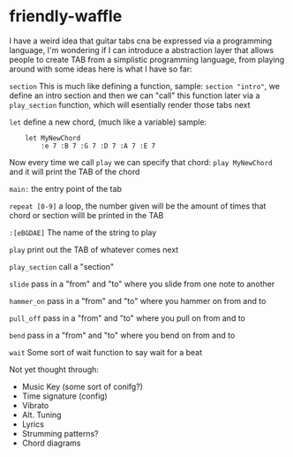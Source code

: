 # friendly-waffle
I have a weird idea that guitar tabs cna be expressed via a programming language, I'm wondering if I can introduce a abstraction layer that allows people to create TAB from a simplistic programming language, from playing around with some ideas here is what I have so far:

`section` 
This is much like defining a function, sample: `section "intro"`, we define an intro section and then we can "call" this function later via a `play_section` function, which will esentially render those tabs next

`let`
define a new chord, (much like a variable) sample: 
```
    let MyNewChord
        :e 7 :B 7 :G 7 :D 7 :A 7 :E 7
```

Now every time we call `play` we can specify that chord: `play MyNewChord` and it will print the TAB of the chord

`main:`
the entry point of the tab 

`repeat [0-9]`
a loop, the number given will be the amount of times that chord or section willl be printed in the TAB 

`:[eBGDAE]`
The name of the string to play

`play`
print out the TAB of whatever comes next

`play_section`
call a "section"

`slide`
pass in a "from" and "to" where you slide from one note to another

`hammer_on`
pass in a "from" and "to" where you hammer on from and to

`pull_off`
pass in a "from" and "to" where you pull on from and to

`bend`
pass in a "from" and "to" where you bend on from and to

`wait`
Some sort of wait function to say wait for a beat


Not yet thought through:
- Music Key (some sort of conifg?)
- Time signature (config)
- Vibrato
- Alt. Tuning
- Lyrics
- Strumming patterns?
- Chord diagrams
